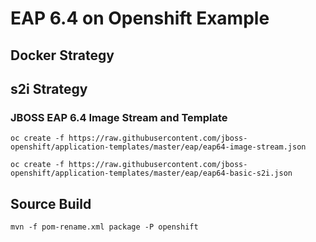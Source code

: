 # EAP 6.4 on Openshift Example

## Docker Strategy

## s2i Strategy

### JBOSS EAP 6.4 Image Stream and Template
`oc create -f https://raw.githubusercontent.com/jboss-openshift/application-templates/master/eap/eap64-image-stream.json`

`oc create -f https://raw.githubusercontent.com/jboss-openshift/application-templates/master/eap/eap64-basic-s2i.json`

## Source Build

`mvn -f pom-rename.xml package -P openshift`